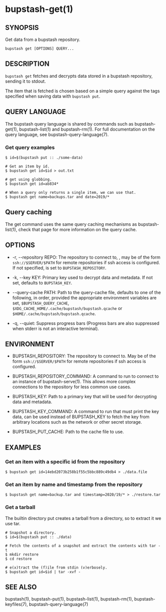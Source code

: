 bupstash-get(1) 
===============

## SYNOPSIS

Get data from a bupstash repository.

`bupstash get [OPTIONS] QUERY... `

## DESCRIPTION

`bupstash get` fetches and decrypts data stored in a bupstash repository, sending
it to stdout.

The item that is fetched is chosen based on a simple query against the 
tags specified when saving data with `bupstash put`.

## QUERY LANGUAGE

The bupstash query language is shared by commands such as bupstash-get(1), bupstash-list(1) and bupstash-rm(1).
For full documentation on the query language, see bupstash-query-language(7). 

### Get query examples

```
$ id=$(bupstash put :: ./some-data)

# Get an item by id.
$ bupstash get id=$id > out.txt

# get using globbing.
$ bupstash get id=ab834*

# When a query only returns a single item, we can use that.
$ bupstash get name=backups.tar and date=2019/*
```

## Query caching

The get command uses the same query caching mechanisms as bupstash-list(1), check that page for
more information on the query cache.

## OPTIONS

* -r, --repository REPO:
  The repository to connect to, , may be of the form `ssh://$SERVER/$PATH` for
  remote repositories if ssh access is configured. If not specified, is set to `BUPSTASH_REPOSITORY`.

* -k, --key KEY:
  Primary key used to decrypt data and metadata. If not set, defaults
  to `BUPSTASH_KEY`.

* --query-cache PATH:
  Path to the query-cache file, defaults to one of the following, in order, provided
  the appropriate environment variables are set, `$BUPSTASH_QUERY_CACHE`,
  `$XDG_CACHE_HOME/.cache/bupstash/bupstash.qcache` or `$HOME/.cache/bupstash/bupstash.qcache`.

* -q, --quiet:
  Suppress progress bars (Progress bars are also suppressed when stderr
  is not an interactive terminal).

## ENVIRONMENT

* BUPSTASH_REPOSITORY:
  The repository to connect to. May be of the form `ssh://$SERVER/$PATH` for
  remote repositories if ssh access is configured.

* BUPSTASH_REPOSITORY_COMMAND:
  A command to run to connect to an instance of bupstash-serve(1). This 
  allows more complex connections to the repository for less common use cases.

* BUPSTASH_KEY:
  Path to a primary key that will be used for decrypting data and metadata.

* BUPSTASH_KEY_COMMAND:
  A command to run that must print the key data, can be used instead of BUPSTASH_KEY
  to fetch the key from arbitrary locations such as the network or other secret storage.

* BUPSTASH_PUT_CACHE:
  Path to the cache file to use.

## EXAMPLES

### Get an item with a specific id from the repository

```
$ bupstash get id=14ebd2073b258b1f55c5bbc889c49db4 > ./data.file
```

### Get an item by name and timestamp from the repository

```
$ bupstash get name=backup.tar and timestamp=2020/19/* > ./restore.tar
```

### Get a tarball

The builtin directory put creates a tarball from a directory, so to extract 
it we use tar.

```
# Snapshot a directory.
$ id=$(bupstash put :: ./data)

# Fetch the contents of a snapshot and extract the contents with tar -t
$ mkdir restore
$ cd restore 

# e(x)tract the (f)ile from stdin (v)erbosely.
$ bupstash get id=$id | tar -xvf -
```

## SEE ALSO

bupstash(1), bupstash-put(1), bupstash-list(1), bupstash-rm(1), bupstash-keyfiles(7),
bupstash-query-language(7)
